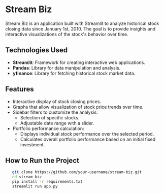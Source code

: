# Stream Biz

Stream Biz is an application built with Streamlit to analyze historical stock closing data since January 1st, 2010. The goal is to provide insights and interactive visualizations of the stock's behavior over time.

## Technologies Used

- **Streamlit**: Framework for creating interactive web applications.
- **Pandas**: Library for data manipulation and analysis.
- **yfinance**: Library for fetching historical stock market data.

## Features

- Interactive display of stock closing prices.
- Graphs that allow visualization of stock price trends over time.
- Sidebar filters to customize the analysis:
  - Selection of specific stocks.
  - Adjustable date range with a slider.
- Portfolio performance calculation:
  - Displays individual stock performance over the selected period.
  - Calculates overall portfolio performance based on an initial fixed investment.

## How to Run the Project

```bash
   git clone https://github.com/your-username/stream-biz.git
   cd stream-biz
   pip install -r requirements.txt
   streamlit run app.py
```

